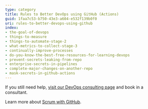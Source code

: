 ```yaml
---
type: category
title: Rules to Better DevOps using GitHub (Actions)
guid: 1faa7c53-b750-43e3-a604-e532f139b0f0
uri: rules-to-better-devops-using-github
index:
- the-goal-of-devops
- things-to-measure
- things-to-automate-stage-2
- what-metrics-to-collect-stage-3
- continually-improve-processes
- do-you-know-the-best-free-resources-for-learning-devops
- prevent-secrets-leaking-from-repo
- enterprise-secrets-in-pipelines
- complete-major-changes-on-another-repo
- mask-secrets-in-github-actions
---
```


If you still need help, [visit our DevOps consulting page](https://www.ssw.com.au/ssw/Consulting/DevOps.aspx) and book in a consultant.

Learn more about [Scrum with GitHub](/rules-to-better-scrum-using-github).
